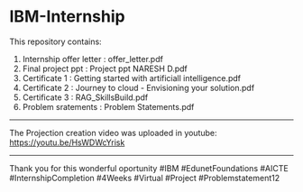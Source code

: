 # IBM-Internship

This repository contains:
  1. Internship offer letter  : offer_letter.pdf
  2. Final project ppt        : Project ppt NARESH D.pdf
  3. Certificate 1            : Getting started with artificiall intelligence.pdf
  4. Certificate 2            : Journey to cloud - Envisioning your solution.pdf
  5. Certificate 3            : RAG_SkillsBuild.pdf
  6. Problem sratements       : Problem Statements.pdf

___________________________________________________________________________________

The Projection creation video was uploaded in youtube: https://youtu.be/HsWDWcYrisk

___________________________________________________________________________________

Thank you for this wonderful oportunity
#IBM #EdunetFoundations #AICTE #InternshipCompletion #4Weeks #Virtual #Project #Problemstatement12
